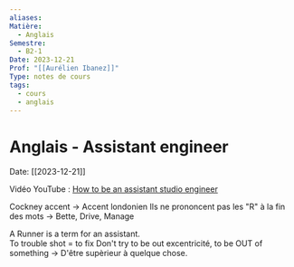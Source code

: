 ```yaml
---
aliases:
Matière:
  - Anglais
Semestre:
  - B2-1
Date: 2023-12-21
Prof: "[[Aurélien Ibanez]]"
Type: notes de cours
tags:
  - cours
  - anglais
---
```

# Anglais - Assistant engineer
Date: [[2023-12-21]] 

Vidéo YouTube : [How to be an assistant studio engineer](https://youtu.be/39iZ0vbhbBI?si=fYV4eSZGkzGIR1Ur) 

Cockney accent → Accent londonien 
Ils ne prononcent pas les "R" à la fin des mots → Bette, Drive, Manage 

A Runner is a term for an assistant.  
To trouble shot = to fix
Don't try to be out excentricité, to be OUT of something → D'être supèrieur à quelque chose. 